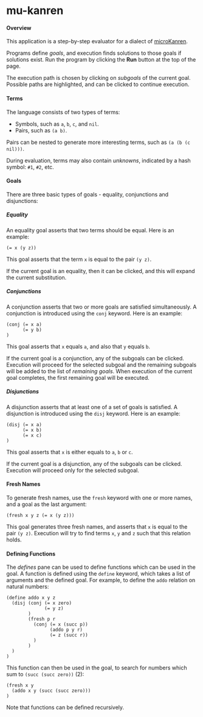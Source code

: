 # mu-kanren 

#### Overview

This application is a step-by-step evaluator for a dialect of
[microKanren](https://github.com/jasonhemann/microKanren).

Programs define *goals*, and execution finds solutions to those goals if
solutions exist. Run the program by clicking the **Run** button at the
top of the page.

The execution path is chosen by clicking on *subgoals* of the current
goal. Possible paths are highlighted, and can be clicked to continue
execution.

#### Terms

The language consists of two types of terms:

-   Symbols, such as `a`, `b`, `c`, and `nil`.
-   Pairs, such as `(a b)`.

Pairs can be nested to generate more interesting terms, such as
`(a (b (c nil)))`.

During evaluation, terms may also contain *unknowns*, indicated by a
hash symbol: `#1`, `#2`, etc.

#### Goals

There are three basic types of goals - equality, conjunctions and
disjunctions:

##### Equality

An equality goal asserts that two terms should be equal. Here is an
example:

    (= x (y z))

This goal asserts that the term `x` is equal to the pair `(y z)`.

If the current goal is an equality, then it can be clicked, and this
will expand the current substitution.

##### Conjunctions

A conjunction asserts that two or more goals are satisfied
simultaneously. A conjunction is introduced using the `conj` keyword.
Here is an example:

    (conj (= x a)
          (= y b)
    )

This goal asserts that `x` equals `a`, and also that `y` equals `b`.

If the current goal is a conjunction, any of the subgoals can be
clicked. Execution will proceed for the selected subgoal and the
remaining subgoals will be added to the list of *remaining goals*. When
execution of the current goal completes, the first remaining goal will
be executed.

##### Disjunctions

A disjunction asserts that at least one of a set of goals is satisfied.
A disjunction is introduced using the `disj` keyword. Here is an
example:

    (disj (= x a)
          (= x b)
          (= x c)
    )

This goal asserts that `x` is either equals to `a`, `b` or `c`.

If the current goal is a disjunction, any of the subgoals can be
clicked. Execution will proceed only for the selected subgoal.

#### Fresh Names

To generate fresh names, use the `fresh` keyword with one or more names,
and a goal as the last argument:

    (fresh x y z (= x (y z)))

This goal generates three fresh names, and asserts that `x` is equal to
the pair `(y z)`. Execution will try to find terms `x`, `y` and `z` such
that this relation holds.

#### Defining Functions

The *defines* pane can be used to define functions which can be used in
the goal. A function is defined using the `define` keyword, which takes
a list of arguments and the defined goal. For example, to define the
`addo` relation on natural numbers:

    (define addo x y z 
      (disj (conj (= x zero)
                  (= y z)
            )
            (fresh p r
              (conj (= x (succ p))
                    (addo p y r)
                    (= z (succ r))
              )
            )
      )
    )

This function can then be used in the goal, to search for numbers which
sum to `(succ (succ zero))` (2):

    (fresh x y 
      (addo x y (succ (succ zero)))
    )

Note that functions can be defined recursively.
